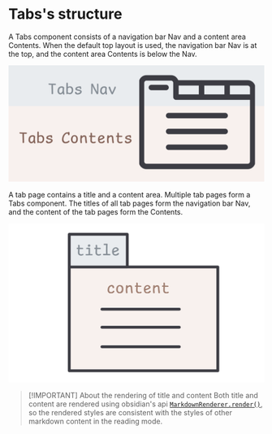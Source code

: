 # Tabs's structure

A Tabs component consists of a navigation bar Nav and a content area Contents. When the default top layout is used, the navigation bar Nav is at the top, and the content area Contents is below the Nav.

![tabs-modal](./assets/tabs-modal.png)

A tab page contains a title and a content area. Multiple tab pages form a Tabs component. The titles of all tab pages form the navigation bar Nav, and the content of the tab pages form the Contents.

![tab-modal](./assets/tab-modal.png)

> [!IMPORTANT] About the rendering of title and content
> Both title and content are rendered using obsidian's api [`MarkdownRenderer.render()`](<https://docs.obsidian.md/Reference/TypeScript+API/MarkdownRenderer/render#MarkdownRenderer.render()+method>), so the rendered styles are consistent with the styles of other markdown content in the reading mode.

